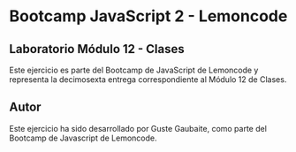 # Bootcamp JavaScript 2 - Lemoncode

## Laboratorio Módulo 12 - Clases

Este ejercicio es parte del Bootcamp de JavaScript de Lemoncode y representa la decimosexta entrega correspondiente al Módulo 12 de Clases.

## Autor

Este ejercicio ha sido desarrollado por Guste Gaubaite, como parte del Bootcamp de Javascript de Lemoncode.
